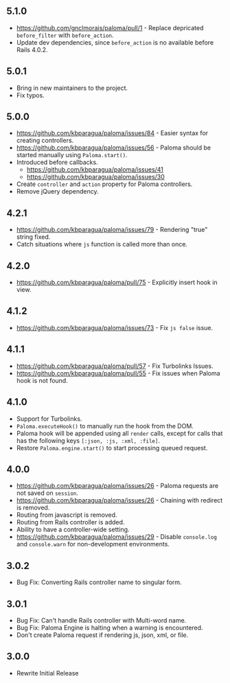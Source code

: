 ## 5.1.0
* https://github.com/gnclmorais/paloma/pull/1 - Replace depricated `before_filter` with `before_action`.
* Update dev dependencies, since `before_action` is no available before Rails 4.0.2.

## 5.0.1
* Bring in new maintainers to the project.
* Fix typos.

## 5.0.0
* https://github.com/kbparagua/paloma/issues/84 - Easier syntax for creating controllers.
* https://github.com/kbparagua/paloma/issues/56 - Paloma should be started manually using `Paloma.start()`.
* Introduced before callbacks.
  - https://github.com/kbparagua/paloma/issues/41
  - https://github.com/kbparagua/paloma/issues/30
* Create `controller` and `action` property for Paloma controllers.
* Remove jQuery dependency.


## 4.2.1
* https://github.com/kbparagua/paloma/issues/79 - Rendering "true" string fixed.
* Catch situations where `js` function is called more than once.

## 4.2.0
* https://github.com/kbparagua/paloma/pull/75 - Explicitly insert hook in view.

## 4.1.2
* https://github.com/kbparagua/paloma/issues/73 - Fix `js false` issue.

## 4.1.1
* https://github.com/kbparagua/paloma/pull/57 - Fix Turbolinks Issues.
* https://github.com/kbparagua/paloma/pull/55 - Fix issues when Paloma hook is not found.

## 4.1.0
* Support for Turbolinks.
* `Paloma.executeHook()` to manually run the hook from the DOM.
* Paloma hook will be appended using all `render` calls, except for calls that has the following keys `[:json, :js, :xml, :file]`.
* Restore `Paloma.engine.start()` to start processing queued request.

## 4.0.0
* https://github.com/kbparagua/paloma/issues/26 - Paloma requests are not saved on `session`.
* https://github.com/kbparagua/paloma/issues/26 - Chaining with redirect is removed.
* Routing from javascript is removed.
* Routing from Rails controller is added.
* Ability to have a controller-wide setting.
* https://github.com/kbparagua/paloma/issues/29 - Disable `console.log` and `console.warn` for non-development environments.


## 3.0.2
* Bug Fix: Converting Rails controller name to singular form.

## 3.0.1
* Bug Fix: Can't handle Rails controller with Multi-word name.
* Bug Fix: Paloma Engine is halting when a warning is encountered.
* Don't create Paloma request if rendering js, json, xml, or file.

## 3.0.0
* Rewrite Initial Release
